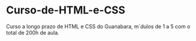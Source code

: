 # Curso-de-HTML-e-CSS
 Curso a longo prazo de HTML e CSS do Guanabara, m´dulos de 1 a 5 com o total de 200h de aula.
